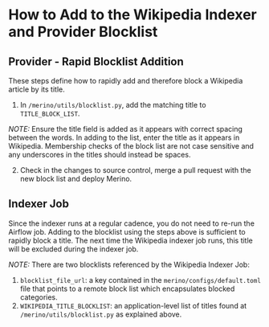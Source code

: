 # How to Add to the Wikipedia Indexer and Provider Blocklist

## Provider - Rapid Blocklist Addition
These steps define how to rapidly add and therefore block a Wikipedia article by its title.

1. In `/merino/utils/blocklist.py`, add the matching title to `TITLE_BLOCK_LIST`.

*NOTE:* Ensure the title field is added as it appears with correct spacing between the words.
In adding to the list, enter the title as it appears in Wikipedia.
Membership checks of the block list are not case sensitive and any underscores in the titles should instead be spaces.

2. Check in the changes to source control, merge a pull request with the new block list and deploy Merino.

## Indexer Job 
Since the indexer runs at a regular cadence, you do not need to re-run the Airflow job.
Adding to the blocklist using the steps above is sufficient to rapidly block a title.
The next time the Wikipedia indexer job runs, this title will be excluded during the indexer job.

*NOTE:* There are two blocklists referenced by the Wikipedia Indexer Job:
1. `blocklist_file_url`: a key contained in the `merino/configs/default.toml` file that points to a remote block list which encapsulates blocked categories.
2. `WIKIPEDIA_TITLE_BLOCKLIST`: an application-level list of titles found at `/merino/utils/blocklist.py` as explained above.
